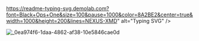 
https://readme-typing-svg.demolab.com?font=Black+Ops+One&size=100&pause=1000&color=8A2BE2&center=true&width=1000&height=200&lines=NEXUS-XMD" alt="Typing SVG" /></a>
  </div>
<a><img 

![_0ea974f6-1daa-4862-af38-10e5846cae0d](https://github.com/user-attachments/assets/94a2d938-01ea-478e-9617-97ac09cd78d3)
